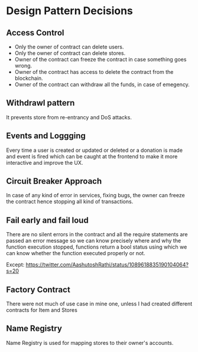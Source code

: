 # Design Pattern Decisions

## Access Control

- Only the owner of contract can delete users.
- Only the owner of contract can delete stores.
- Owner of the contract can freeze the contract in case something goes wrong.
- Owner of the contract has access to delete the contract from the blockchain.
- Owner of the contract can withdraw all the funds, in case of emegency.

## Withdrawl pattern

It prevents store from re-entrancy and DoS attacks.

## Events and Loggging

Every time a user is created or updated or deleted or a donation is made and event is fired which can be caught at the frontend to make it more interactive and improve the UX.

## Circuit Breaker Approach

In case of any kind of error in services, fixing bugs, the owner can freeze the contract hence stopping all kind of transactions.

## Fail early and fail loud

There are no silent errors in the contract and all the require statements are passed an error message so we can know precisely where and why the function execution stopped, functions return a bool status using which we can know whether the function executed properly or not.

Except: https://twitter.com/AashutoshRathi/status/1089618835190104064?s=20

## Factory Contract

There were not much of use case in mine one, unless I had created different contracts for Item and Stores

## Name Registry

Name Registry is used for mapping stores to their owner's accounts.
